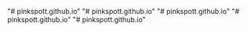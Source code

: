 "# pinkspott.github.io" 
"# pinkspott.github.io" 
"# pinkspott.github.io" 
"# pinkspott.github.io" 
"# pinkspott.github.io" 
